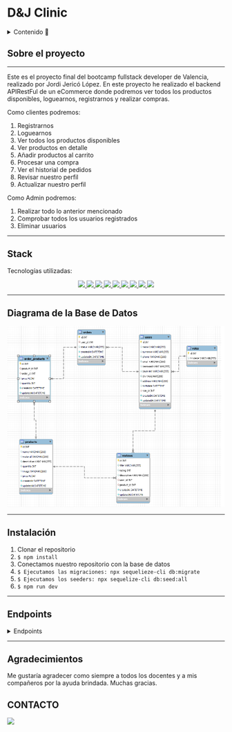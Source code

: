 # D&J Clinic

<details>
  <summary>Contenido 📝</summary>
  <ol>
    <li><a href="#sobre-el-proyecto">Sobre el proyecto</a></li>
    <li><a href="#stacks">Stack</a></li>
    <li><a href="#diagrama-bd">Diagrama</a></li>
    <li><a href="#instalación-en-local">Instalación</a></li>
    <li><a href="#endpoints">Endpoints</a></li>
    <li><a href="#agradecimientos">Agradecimientos</a></li>
    <li><a href="#contacto">Contacto</a></li>
  </ol>
</details>

## Sobre el proyecto
---

Este es el proyecto final del bootcamp fullstack developer de Valencia, realizado por Jordi Jericó López. En este proyecto he realizado el backend APIRestFul de un eCommerce donde podremos ver todos los productos disponibles, loguearnos, registrarnos y realizar compras. 

Como clientes podremos: 
<ol>
<li>Registrarnos</li>
<li>Loguearnos</li>
<li>Ver todos los productos disponibles</li>
<li>Ver productos en detalle</li>
<li>Añadir productos al carrito</li>
<li>Procesar una compra</li>
<li>Ver el historial de pedidos</li>
<li>Revisar nuestro perfil</li>
<li>Actualizar nuestro perfil</li>
</ol>
Como Admin podremos:
<ol>
<li>Realizar todo lo anterior mencionado</li>
<li>Comprobar todos los usuarios registrados</li>
<li>Eliminar usuarios</li>

</ol>

---

## Stack
Tecnologías utilizadas:
<div align ="center">
</a>
<a href="https://www.expressjs.com/">
    <img src= "https://img.shields.io/badge/express.js-%23404d59.svg?style=for-the-badge&logo=express&logoColor=%2361DAFB"/>
</a>
<a href="https://nodejs.org/es/">
    <img src= "https://img.shields.io/badge/node.js-026E00?style=for-the-badge&logo=node.js&logoColor=white"/>
</a>
<a href="https://developer.mozilla.org/es/docs/Web/JavaScript">
    <img src= "https://img.shields.io/badge/javascipt-EFD81D?style=for-the-badge&logo=javascript&logoColor=black"/>
</a>
<a href="https://jwt.io/">
    <img src= "https://img.shields.io/badge/JWT-black?style=for-the-badge&logo=JSON%20web%20tokens"/>
</a>
<a href="https://www.postman.com/">
    <img src= "https://img.shields.io/badge/Postman-FF6C37?style=for-the-badge&logo=postman&logoColor=white"/>
</a>
<a href="https://www.mysql.com/">
    <img src= "https://img.shields.io/badge/mysql-3E6E93?style=for-the-badge&logo=mysql&logoColor=white"/>
</a>
<a href="https://www.github.com/">
    <img src= "https://img.shields.io/badge/github-24292F?style=for-the-badge&logo=github&logoColor=white"/>
</a>
<a href="https://git-scm.com/">
    <img src= "https://img.shields.io/badge/git-F54D27?style=for-the-badge&logo=git&logoColor=white"/>
</a>

<a href="https://www.sequelize.org/">
    <img src= "https://img.shields.io/badge/sequelize-3C76C3?style=for-the-badge&logo=sequelize&logoColor=white"/>
</a>
 </div>
 
 ---

 ## Diagrama de la Base de Datos

![Alt text](assets/diagrama.PNG)

 ---

 ## Instalación 
1. Clonar el repositorio
2. ` $ npm install `
3. Conectamos nuestro repositorio con la base de datos 
4. ``` $ Ejecutamos las migraciones: npx sequelieze-cli db:migrate ``` 
5. ``` $ Ejecutamos los seeders: npx sequelize-cli db:seed:all ``` 
6. ``` $ npm run dev ``` 

---

## Endpoints
<details>
<summary>Endpoints</summary>

- AUTH
    - REGISTER

            POST localhost:4000/auth/register
        body:
        ``` js
            {
                "name": "pepe",
                "email": "pepe@pepe.com",
                "password": "user"
            }
        ```

    - LOGIN

            POST localhost:4000/auth/login 
        body:
        ``` js
            {
                "email": "david@david.com",
                "password": "admin"
            }
        ```

- USER
    - GET PROFILE

            GET localhost:4000/user/profile

    - EDIT PROFILE

            PUT localhost:4000/user/profile/update


- PRODUCTS
    - GET ALL PRODUCTS 

            GET localhost:4000/product/allproducts

       
    - GET PRODUCT DETAIL

            GET localhost:4000/product/product/4

- ORDER_PRODUCT

    - CGET ORDER_PRODUCTS BY ORDER ID

            GET localhost:4000/orderproduct/allorderproducts/3


- ORDER
    - CREATE ORDER

            POST localhost:4000/order/createorder/

    - GET ALL ORDERS BY USER        

            GET localhost:4000/order/allorders
            
    - UPDATE ORDER STATUS    

            PUT localhost:4000/order/updateorder/6

- USERS (admin)
    - CHECK ALL USERS AS ADMIN

            GET localhost:4000/user/allusers

</details>

--- 

## Agradecimientos

Me gustaría agradecer como siempre a todos los docentes y a mis compañeros por la ayuda brindada. Muchas gracias.


## CONTACTO


<a href="https://github.com/jordijerico">
     <img src= "https://img.shields.io/badge/github-24292F?style=for-the-badge&logo=github&logoColor=white"/>
</a>







